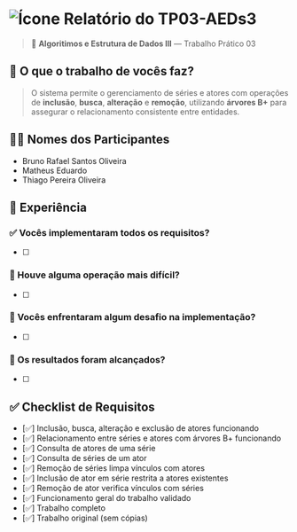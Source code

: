 # ![Ícone](https://static.wikia.nocookie.net/minecraft_gamepedia/images/e/ed/Enchanted_Golden_Apple_JE2_BE2.gif/revision/latest/thumbnail/width/40/height/40?cb=20200430025309) Relatório do TP03-AEDs3

> 🧠 **Algoritimos e Estrutura de Dados III** — Trabalho Prático 03


## 📌 O que o trabalho de vocês faz?
> O sistema permite o gerenciamento de séries e atores com operações de **inclusão**, **busca**, **alteração** e **remoção**, utilizando **árvores B+** para assegurar o relacionamento consistente entre entidades.



## 👨‍💻 Nomes dos Participantes
- Bruno Rafael Santos Oliveira  
- Matheus Eduardo  
- Thiago Pereira Oliveira



## 🧪 Experiência

### ✅ Vocês implementaram todos os requisitos?
- [ ]

### 🧩 Houve alguma operação mais difícil?
- [ ]

### 🧱 Vocês enfrentaram algum desafio na implementação?
- [ ]

### 🎯 Os resultados foram alcançados?
- [ ]



## ✅ Checklist de Requisitos

- [✅] Inclusão, busca, alteração e exclusão de atores funcionando
- [✅] Relacionamento entre séries e atores com árvores B+ funcionando
- [✅] Consulta de atores de uma série
- [✅] Consulta de séries de um ator
- [✅] Remoção de séries limpa vínculos com atores
- [✅] Inclusão de ator em série restrita a atores existentes
- [✅] Remoção de ator verifica vínculos com séries
- [✅] Funcionamento geral do trabalho validado
- [✅] Trabalho completo
- [✅] Trabalho original (sem cópias)

